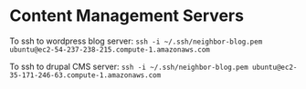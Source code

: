 <!-- TITLE: Content Management Servers -->
<!-- SUBTITLE: A quick summary of Content Management Servers -->

# Content Management Servers
To ssh to wordpress blog server:
`ssh -i ~/.ssh/neighbor-blog.pem ubuntu@ec2-54-237-238-215.compute-1.amazonaws.com`

To ssh to drupal CMS server:
`ssh -i ~/.ssh/neighbor-blog.pem ubuntu@ec2-35-171-246-63.compute-1.amazonaws.com`
